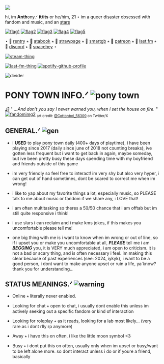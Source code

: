 ![](https://komarev.com/ghpvc/?username=anthonyscoffin&color=8ca1e0&style=plastic&label=People+expired.+(Views))

hi, im **Anth**ony.ᐟ **it/its** or he/him, 21 ⋆ im a queer disaster obsessed with fandom and music, and an [stars](https://file.garden/ZNjY5-CbZ0o-GQoj/edebad09.gif)

[![flag1](https://file.garden/ZNjY5-CbZ0o-GQoj/transmasculine-7-stripes-20-px.png)](https://lgbtqia.fandom.com/wiki/Transmasculine) [![flag2](https://file.garden/ZNjY5-CbZ0o-GQoj/non-binary-4-stripes-20-px.png)](https://lgbtqia.fandom.com/wiki/Non-binary) [![flag3](https://file.garden/ZNjY5-CbZ0o-GQoj/achillean20x20bcpostimagdiedilldoitMYSELF.png)](https://lgbtqia.fandom.com/wiki/Achillean) [![flag4](https://file.garden/ZNjY5-CbZ0o-GQoj/biromantic-3-stripes-20-px.png)](https://lgbtqia.fandom.com/wiki/Biromantic) [![flag5](https://file.garden/ZNjY5-CbZ0o-GQoj/Unlabeled20x20bcpostimgdiedilldoitMYSELF.png)](https://lgbtqia.fandom.com/wiki/Unlabeled) 

⋆ 🔗 [rentry](https://rentry.co/anthonyscoffin) ⭒ 🔗 [atabook](https://anthonyscoffin.atabook.org/) ⭒ 🔗 [strawpage](https://anthonyscoffin.straw.page/) ⭒ 🔗 [smartgb](http://users.smartgb.com/g/g.php?a=s&i=g19-01405-a7) ⭒ 🔗 [patreon](https://www.patreon.com/anthonyscoffin/about) ⭒ 🔗 [last.fm](https://www.last.fm/user/anthonyscoffin) ⭒ 🔗 [discord](https://discordid.netlify.app/?id=471151816688533535) ⭒ 🔗 [spacehey](https://spacehey.com/anthonyscoffin) ⋆

[![steam-thing](https://steam-current-game.vercel.app/api/?steamids=76561198355161550)](https://steamcommunity.com/id/anthonyscoffin/)

[![last-fm-thing](https://lastfm-recently-played.vercel.app/api?user=anthonyscoffin&header_style=compact_stats_only&show_user=footer&count=3&width=300&loved=true&footer_style=compact&bg_color=5c6893)](https://www.last.fm/user/anthonyscoffin) [![spotify-github-profile](https://spotify-github-profile.kittinanx.com/api/view?uid=316r4eyubvy7c33mb45uxrofcqry&cover_image=true&theme=natemoo-re&show_offline=false&background_color=121212&interchange=true&bar_color=cad9ff&bar_color_cover=false)](https://github.com/kittinan/spotify-github-profile)

![divider](https://file.garden/ZNjY5-CbZ0o-GQoj/dividerquestionmark.png)

# PONY TOWN INFO.ᐟ ![pony town](https://file.garden/ZNjY5-CbZ0o-GQoj/favicon-16x16.png)
[♫](https://www.youtube.com/watch?v=wg-3vOlGKrs) " *...And don't you say I never warned you, when I set the house on fire.* "
[![fandomimg2](https://file.garden/ZNjY5-CbZ0o-GQoj/F1HwYTgacAAbkhSmask.png)](https://twitter.com/Cottonboi_56309/status/1680388633206083585/)
<sub>art credit: [@Cottonboi_56309](https://twitter.com/Cottonboi_56309/status/1680388633206083585/) on Twitter/X</sub>

## **GENERAL.ᐟ** ![gen](https://supplies.ju.mp/assets/images/gallery05/a6e671c2_original.gif?v=6a50b904)
- i **USED** to play pony town daily (400+ days of playtime), i have been playing since 2017 (daily since june of 2018 not counting breaks), ive gotten less frequent but i want to get back in again, maybe someday, but ive been pretty busy these days spending time with my boyfriend and friends outside of this game

- im very friendly so feel free to interact! im very shy but also very hyper, i can get out of hand sometimes, dont be scared to correct me when im wrong!

- i like to yap about my favorite things a lot, especially music, so PLEASE talk to me about music or fandom if we share any, i LOVE that!

- i am often multitasking so theres a 50/50 chance that i am offtab but im still quite responsive i think!

- i use slurs i can reclaim and i make kms jokes, if this makes you uncomfortable please tell me!

- one big thing with me is i want to know when im wrong or out of line, so if i upset you or make you uncomfortable at all, ***PLEASE*** tell me i am ***BEGGING*** you, it is VERY much appreciated, i am open to criticism. it is not a bad or scary thing, and is often necessary i feel. im making this clear because of past experiences (see: 2024, iykyk), i want to be a good person, i dont want to make anyone upset or ruin a life, ya'know? thank you for understanding...

## **STATUS MEANINGS.ᐟ** ![warning](https://vermillion.drr.ac/assets/images/gallery01/404ff162.gif?v=9b7c387b)
- Online ⭒ literally never enabled.

- Looking for chat ⭒ open to chat, i usually dont enable this unless im actively seeking out a specific fandom or kind of interaction

- Looking for roleplay ⭒ as it reads, looking for a lab most likely... (very rare as i dont rlly rp anymore)

- Away ⭒ i have this on often, i like the little moon symbol <3

- Busy ⭒ i dont put this on often, usually only when im upset or busy/want to be left alone more. so dont interact unless i do or if youre a friend, basically
